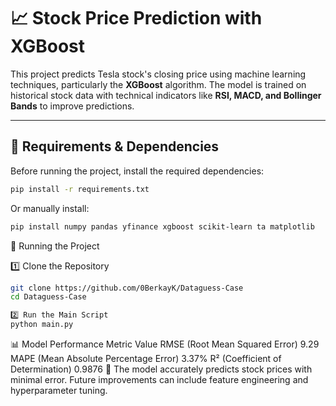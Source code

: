 # 📈 Stock Price Prediction with XGBoost

This project predicts Tesla stock's closing price using machine learning techniques, particularly the **XGBoost** algorithm. The model is trained on historical stock data with technical indicators like **RSI, MACD, and Bollinger Bands** to improve predictions.

---

## 🔧 Requirements & Dependencies

Before running the project, install the required dependencies:

```bash
pip install -r requirements.txt
```
Or manually install:

```bash
pip install numpy pandas yfinance xgboost scikit-learn ta matplotlib
```



🚀 Running the Project

1️⃣ Clone the Repository
```bash
git clone https://github.com/0BerkayK/Dataguess-Case
cd Dataguess-Case
```
```bash
2️⃣ Run the Main Script
python main.py
```

📊 Model Performance
Metric	Value
RMSE (Root Mean Squared Error)	9.29
MAPE (Mean Absolute Percentage Error)	3.37%
R² (Coefficient of Determination)	0.9876
🚀 The model accurately predicts stock prices with minimal error.
Future improvements can include feature engineering and hyperparameter tuning.
